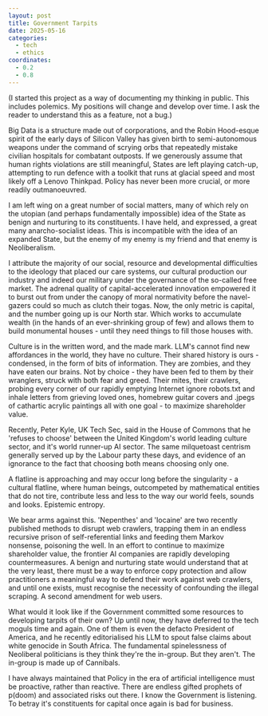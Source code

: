 ```yaml
---
layout: post
title: Government Tarpits
date: 2025-05-16
categories:
  - tech
  - ethics
coordinates:
  - 0.2
  - 0.8
---
```


(I started this project as a way of documenting my thinking in public. This includes polemics. My positions will change and develop over time. I ask the reader to understand this as a feature, not a bug.)

Big Data is a structure made out of corporations, and the Robin Hood-esque spirit of the early days of Silicon Valley has given birth to semi-autonomous weapons under the command of scrying orbs that repeatedly mistake civilian hospitals for combatant outposts. If we generously assume that human rights violations are still meaningful, States are left playing catch-up, attempting to run defence with a toolkit that runs at glacial speed and most likely off a Lenovo Thinkpad. Policy has never been more crucial, or more readily outmanoeuvred. 

 I am left wing on a great number of social matters, many of which rely on the utopian (and perhaps fundamentally impossible) idea of the State as benign and nurturing to its constituents. I have held, and expressed, a great many anarcho-socialist ideas. This is incompatible with the idea of an expanded State, but the enemy of my enemy is my friend and that enemy is Neoliberalism. 

I attribute the majority of our social, resource and developmental difficulties to the ideology that placed our care systems, our cultural production our industry and indeed our military under the governance of the so-called free market. The adrenal quality of capital-accelerated innovation empowered it to burst out from under the canopy of moral normativity before the navel-gazers could so much as clutch their togas. Now, the only metric is capital, and the number going up is our North star. Which works to accumulate wealth (in the hands of an ever-shrinking group of few) and allows them to build monumental houses - until they need things to fill those houses with.

Culture is in the written word, and the made mark. LLM's cannot find new affordances in the world, they have no culture. Their shared history is ours - condensed, in the form of bits of information. They are zombies, and they have eaten our brains. Not by choice - they have been fed to them by their wranglers, struck with both fear and greed. Their mites, their crawlers, probing every corner of our rapidly emptying Internet ignore robots.txt and inhale letters from grieving loved ones, homebrew guitar covers and .jpegs of cathartic acrylic paintings all with one goal - to maximize shareholder value. 

Recently, Peter Kyle, UK Tech Sec, said in the House of Commons that he 'refuses to choose' between the United Kingdom's world leading culture sector, and it's world runner-up AI sector. The same milquetoast centrism generally served up by the Labour party these days, and evidence of an ignorance to the fact that choosing both means choosing only one. 

A flatline is approaching and may occur long before the singularity - a cultural flatline, where human beings, outcompeted by mathematical entities that do not tire, contribute less and less to the way our world feels, sounds and looks. Epistemic entropy. 

We bear arms against this. 'Nepenthes' and 'Iocaine' are two recently published methods to disrupt web crawlers, trapping them in an endless recursive prison of self-referential links and feeding them Markov nonsense, poisoning the well. In an effort to continue to maximize shareholder value, the frontier AI companies are rapidly developing countermeasures. A benign and nurturing state would understand that at the very least, there must be a way to enforce copy protection and allow practitioners a meaningful way to defend their work against web crawlers, and until one exists, must recognise the necessity of confounding the illegal scraping. A second amendment for web users. 

What would it look like if the Government committed some resources to developing tarpits of their own? Up until now, they have deferred to the tech moguls time and again. One of them is even the defacto President of America, and he recently editorialised his LLM to spout false claims about white genocide in South Africa. The fundamental spinelessness of Neoliberal politicians is they think they're the in-group. But they aren't. The in-group is
made up of Cannibals. 

I have always maintained that Policy in the era of artificial intelligence must be proactive, rather than reactive. There are endless gifted prophets of p(doom) and associated risks out there. I know the Government is listening. To betray it's constituents for capital once again is bad for business. 